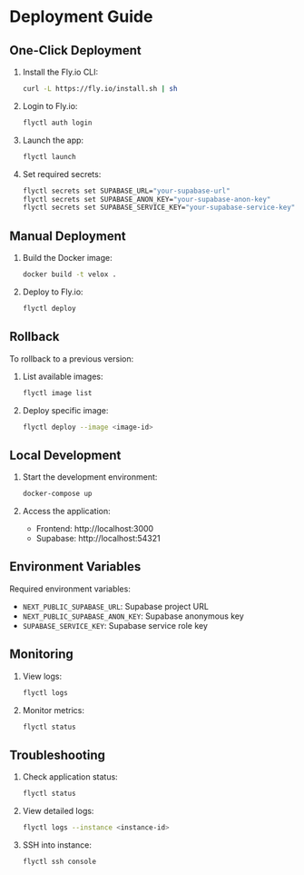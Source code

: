 # Deployment Guide

## One-Click Deployment

1. Install the Fly.io CLI:
   ```bash
   curl -L https://fly.io/install.sh | sh
   ```

2. Login to Fly.io:
   ```bash
   flyctl auth login
   ```

3. Launch the app:
   ```bash
   flyctl launch
   ```

4. Set required secrets:
   ```bash
   flyctl secrets set SUPABASE_URL="your-supabase-url"
   flyctl secrets set SUPABASE_ANON_KEY="your-supabase-anon-key"
   flyctl secrets set SUPABASE_SERVICE_KEY="your-supabase-service-key"
   ```

## Manual Deployment

1. Build the Docker image:
   ```bash
   docker build -t velox .
   ```

2. Deploy to Fly.io:
   ```bash
   flyctl deploy
   ```

## Rollback

To rollback to a previous version:

1. List available images:
   ```bash
   flyctl image list
   ```

2. Deploy specific image:
   ```bash
   flyctl deploy --image <image-id>
   ```

## Local Development

1. Start the development environment:
   ```bash
   docker-compose up
   ```

2. Access the application:
   - Frontend: http://localhost:3000
   - Supabase: http://localhost:54321

## Environment Variables

Required environment variables:

- `NEXT_PUBLIC_SUPABASE_URL`: Supabase project URL
- `NEXT_PUBLIC_SUPABASE_ANON_KEY`: Supabase anonymous key
- `SUPABASE_SERVICE_KEY`: Supabase service role key

## Monitoring

1. View logs:
   ```bash
   flyctl logs
   ```

2. Monitor metrics:
   ```bash
   flyctl status
   ```

## Troubleshooting

1. Check application status:
   ```bash
   flyctl status
   ```

2. View detailed logs:
   ```bash
   flyctl logs --instance <instance-id>
   ```

3. SSH into instance:
   ```bash
   flyctl ssh console
   ``` 